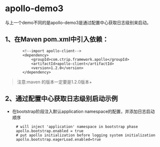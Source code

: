# apollo-demo3
与上一个demo不同的是apollo-demo3是通过配置中心获取日志级别来启动。

## 1、在Maven pom.xml中引入依赖：
```text
        <!--import apollo-client-->
        <dependency>
            <groupId>com.ctrip.framework.apollo</groupId>
            <artifactId>apollo-client</artifactId>
            <version>1.2.0</version>
        </dependency>
```
> 注意:maven 的版本一定要是1.2.0版本+
## 2、通过配置中心获取日志级别启动示例
- 在bootstrap阶段注入默认application namespace的配置，并添加日志启动顺序
```text
     # will inject 'application' namespace in bootstrap phase
     apollo.bootstrap.enabled = true
     # put apollo initialization before logging system initialization
     apollo.bootstrap.eagerLoad.enabled=true
```